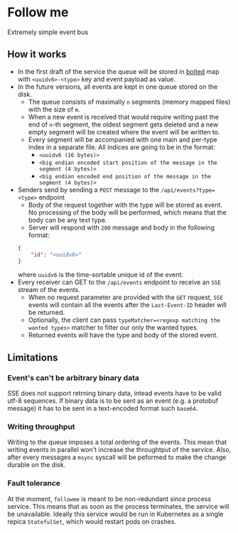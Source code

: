 # Follow me
Extremely simple event bus

## 

## How it works
* In the first draft of the service the queue will be stored in [bolted](https://github.com/draganm/bolted) map with `<uuidv6>-<type>` key and event payload as value. 
* In the future versions, all events are kept in one queue stored on the disk.
    * The queue consists of maximally `n` segments (memory mapped files) with the size of `m`.
    * When a new event is received that would require writing past the end of `n`-th segment, the oldest segment gets deleted and a new empty segment will be created where the event will be written to.
    * Every segment will be accompanied with one main and per-type index in a separate file. All indices are going to be in the format:
        * `<uuidv6 (16 bytes)>`
        * `<big endian encoded start position of the message in the segment (4 bytes)>`
        * `<big endian encoded end position of the message in the segment (4 bytes)>`
* Senders send by sending a `POST` message to the `/api/events?type=<type>` endpoint
    * Body of the request together with the type will be stored as event. No processing of the body will be performed, which means that the body can be any text type.
    * Server will respond with `200` message and body in the following format:
    ```json
    {
        "id": "<uuidv6>"
    }
    ```
    where `uuidv6` is the time-sortable unique id of the event.
* Every receiver can GET to the `/api/events` endpoint to receive an `SSE` stream of the events.
    * When no request parameter are provided with the `GET` request, `SSE` events will contain all the events after the `Last-Event-ID` header will be returned.
    * Optionally, the client can pass `typeMatcher=<regexp matching the wanted types>` matcher to filter our only the wanted types. 
    * Returned events will have the type and body of the stored event.

## Limitations

### Event's can't be arbitrary binary data
SSE does not support retrning binary data, intead events have to be valid utf-8 sequences.
If binary data is to be sent as an event (e.g. a protobuf message) it has to be sent in a text-encoded format such `base64`.

### Writing throughput
Writing to the queue imposes a total ordering of the events. This mean that writing events in parallel won't increase the throughtput of the service.
Also, after every messages a `msync` syscall will be peformed to make the change durable on the disk.

### Fault tolerance
At the moment, `followme` is meant to be non-redundant since process service.
This means that as soon as the process terminates, the service will be unavailable.
Ideally this service would be run in Kubernetes as a single repica `StatefulSet`, which would restart pods on crashes.



